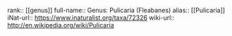 

rank:: [[genus]]
full-name:: Genus: Pulicaria (Fleabanes)
alias:: [[Pulicaria]]
iNat-url:: https://www.inaturalist.org/taxa/72326
wiki-url:: http://en.wikipedia.org/wiki/Pulicaria